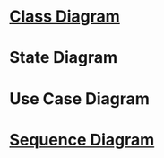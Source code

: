 # [Class Diagram](https://github.com/KOUZ14/CS151-Library-Management-System/blob/main/diagrams/Class%20Diagram.png)

# State Diagram

# Use Case Diagram

# [Sequence Diagram](https://github.com/KOUZ14/CS151-Library-Management-System/blob/main/diagrams/Sequence%20Diagram.png)
